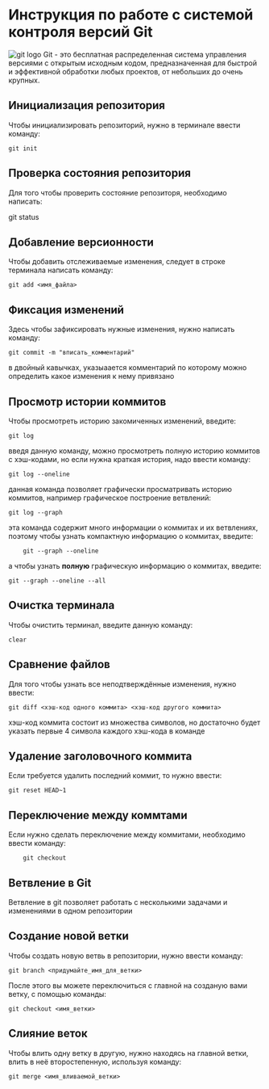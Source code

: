 # Инструкция по работе с системой контроля версий Git
![git logo](Git.jpg)
Git - это бесплатная распределенная система управления версиями с открытым исходным кодом, предназначенная для быстрой и эффективной обработки любых проектов, от небольших до очень крупных.


## Инициализация репозитория 

Чтобы инициализировать репозиторий, нужно в терминале ввести команду:

    git init 

## Проверка состояния репозитория
Для того чтобы проверить состояние репозиторя, необходимо написать:

   git status

## Добавление версионности 
Чтобы добавить отслеживаемые изменения, следует в строке терминала написать команду:

    git add <имя_файла>

## Фиксация изменений 
Здесь чтобы зафиксировать нужные изменения, нужно написать команду:

    git commit -m "вписать_комментарий"

в двойный кавычках, указыаается комментарий по которому можно определить какое изменения к нему привязано


## Просмотр истории коммитов

Чтобы просмотреть историю закомиченных изменений, введите:

    git log

введя данную команду, можно просмотреть полную историю коммитов с хэш-кодами, но если нужна краткая история, надо ввести команду:

    git log --oneline

данная команда позволяет графически просматривать историю коммитов, например графическое построение ветвлений:

    git log --graph

эта команда содержит много информации о коммитах и их ветвлениях, поэтому чтобы узнать компактную информацию о коммитах, введите:

        git --graph --oneline

а чтобы узнать **полную** графическую информацию о коммитах, введите:

    git --graph --oneline --all


## Очистка терминала 
Чтобы очистить терминал, введите данную команду:

    clear

## Сравнение файлов
Для того чтобы узнать все неподтверждённые изменения, нужно ввести:

    git diff <хэш-код одного коммита> <хэш-код другого коммита>
хэш-код коммита состоит из множества символов, но достаточно будет указать первые 4 символа каждого хэш-кода в команде


## Удаление заголовочного коммита
Если требуется удалить последний коммит, то нужно ввести:

    git reset HEAD~1

## Переключение между коммтами
Если нужно сделать переключение между коммитами, необходимо ввести команду:
    
        git checkout

## Ветвление в Git 

Ветвление в git позволяет работать с несколькими задачами и изменениями в одном репозитории

## Создание новой ветки 

Чтобы создать новую ветвь в репозитории, нужно ввести команду:

    git branch <придумайте_имя_для_ветки>

После этого вы можете переключиться с главной на созданую вами ветку, с помощью команды:

    git checkout <имя_ветки>
    
## Слияние веток 

Чтобы влить одну ветку в другую, нужно находясь на главной ветки, влить в неё второстепенную, используя команду:

    git merge <имя_вливаемой_ветки>
    

